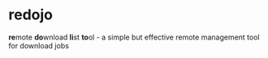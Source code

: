 # redojo
**re**mote **do**wnload **li**st **to**ol - a simple but effective remote management tool for download jobs